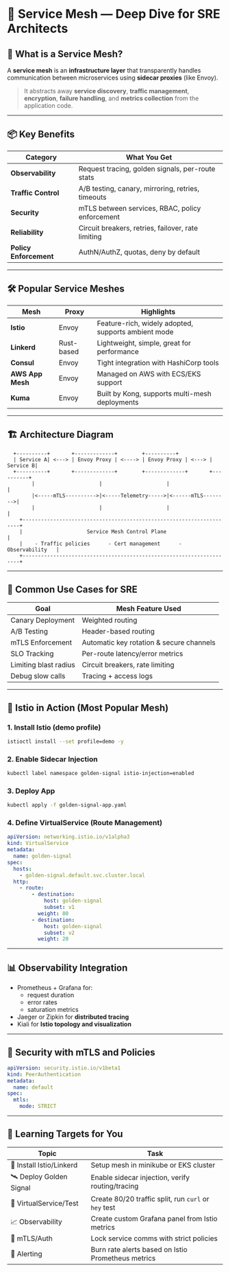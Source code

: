 # 🧠 Service Mesh — Deep Dive for SRE Architects

## 🚀 What is a Service Mesh?

A **service mesh** is an **infrastructure layer** that transparently handles communication between microservices using **sidecar proxies** (like Envoy).

> It abstracts away **service discovery**, **traffic management**, **encryption**, **failure handling**, and **metrics collection** from the application code.

---

## 📦 Key Benefits

| Category       | What You Get                                         |
|----------------|------------------------------------------------------|
| **Observability** | Request tracing, golden signals, per-route stats   |
| **Traffic Control** | A/B testing, canary, mirroring, retries, timeouts |
| **Security**       | mTLS between services, RBAC, policy enforcement   |
| **Reliability**    | Circuit breakers, retries, failover, rate limiting|
| **Policy Enforcement** | AuthN/AuthZ, quotas, deny by default          |

---

## 🛠️ Popular Service Meshes

| Mesh        | Proxy     | Highlights                                      |
|-------------|-----------|-------------------------------------------------|
| **Istio**   | Envoy     | Feature-rich, widely adopted, supports ambient mode |
| **Linkerd** | Rust-based| Lightweight, simple, great for performance       |
| **Consul**  | Envoy     | Tight integration with HashiCorp tools          |
| **AWS App Mesh** | Envoy | Managed on AWS with ECS/EKS support            |
| **Kuma**    | Envoy     | Built by Kong, supports multi-mesh deployments  |

---

## 🏗️ Architecture Diagram

```
  +----------+       +-------------+        +----------+
  | Service A| <---> | Envoy Proxy | <----> | Envoy Proxy | <---> | Service B|
  +----------+       +-------------+        +-------------+       +----------+
        |                     |                     |                    |
        |<-----mTLS---------->|<-----Telemetry----->|<------mTLS-------->|
        |                     |                     |                    |
    +---------------------------------------------------------------------+
    |                     Service Mesh Control Plane                      |
    |    - Traffic policies      - Cert management      - Observability   |
    +---------------------------------------------------------------------+
```

---

## 🎯 Common Use Cases for SRE

| Goal                      | Mesh Feature Used                        |
|---------------------------|------------------------------------------|
| Canary Deployment         | Weighted routing                        |
| A/B Testing               | Header-based routing                    |
| mTLS Enforcement          | Automatic key rotation & secure channels|
| SLO Tracking              | Per-route latency/error metrics         |
| Limiting blast radius     | Circuit breakers, rate limiting         |
| Debug slow calls          | Tracing + access logs                   |

---

## 📘 Istio in Action (Most Popular Mesh)

### 1. **Install Istio (demo profile)**

```bash
istioctl install --set profile=demo -y
```

### 2. **Enable Sidecar Injection**

```bash
kubectl label namespace golden-signal istio-injection=enabled
```

### 3. **Deploy App**

```bash
kubectl apply -f golden-signal-app.yaml
```

### 4. **Define VirtualService (Route Management)**

```yaml
apiVersion: networking.istio.io/v1alpha3
kind: VirtualService
metadata:
  name: golden-signal
spec:
  hosts:
    - golden-signal.default.svc.cluster.local
  http:
    - route:
        - destination:
            host: golden-signal
            subset: v1
          weight: 80
        - destination:
            host: golden-signal
            subset: v2
          weight: 20
```

---

## 📊 Observability Integration

- Prometheus + Grafana for:
  - request duration
  - error rates
  - saturation metrics
- Jaeger or Zipkin for **distributed tracing**
- Kiali for **Istio topology and visualization**

---

## 🔐 Security with mTLS and Policies

```yaml
apiVersion: security.istio.io/v1beta1
kind: PeerAuthentication
metadata:
  name: default
spec:
  mtls:
    mode: STRICT
```

---

## 🧠 Learning Targets for You

| Topic                  | Task                                                           |
|------------------------|----------------------------------------------------------------|
| 🔧 Install Istio/Linkerd| Setup mesh in minikube or EKS cluster                          |
| 🛰️ Deploy Golden Signal | Enable sidecar injection, verify routing/tracing               |
| 🔁 VirtualService/Test  | Create 80/20 traffic split, run `curl` or `hey` test           |
| 📈 Observability        | Create custom Grafana panel from Istio metrics                 |
| 🔐 mTLS/Auth            | Lock service comms with strict policies                        |
| 🚨 Alerting             | Burn rate alerts based on Istio Prometheus metrics             |